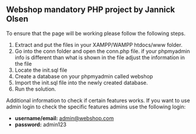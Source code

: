 ## Webshop mandatory PHP project by Jannick Olsen

To ensure that the page will be working please follow the following steps.

1. Extract and put the files in your XAMPP/WAMPP htdocs/www folder.
2. Go into the conn folder and open the conn.php file. 
   if your phpmyadmin info is different than what is shown
   in the file adjust the information in the file
3. Locate the init.sql file
4. Create a database on your phpmyadmin called webshop
5. Import the init.sql file into the newly created database.
6. Run the solution.

Additional information to check if certain features works.
If you want to use admin login to check the specific features admins
use the following login:
* **username/email:** admin@webshop.com
* **password:** admin123
